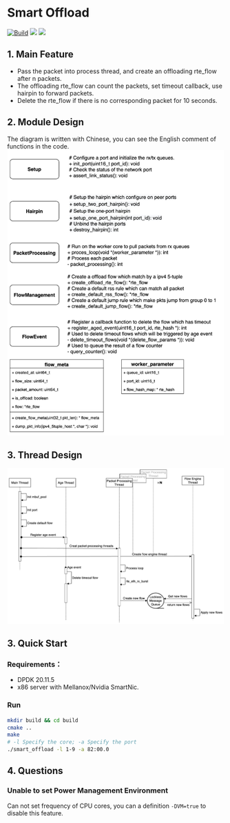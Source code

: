 # Smart Offload

[![Build](https://github.com/chen622/smart_offload/actions/workflows/build.yml/badge.svg)](https://github.com/chen622/smart_offload/actions/workflows/build.yml)
[![](https://img.shields.io/badge/%E6%96%87%E6%A1%A3-%E4%B8%AD%E6%96%87%E7%89%88-blue)](https://github.com/chen622/smart_offload/blob/main/README-ZH.md)
[![](https://img.shields.io/badge/document-English-blue)](https://github.com/chen622/smart_offload/blob/main/README.md)

## 1. Main Feature

- Pass the packet into process thread, and create an offloading rte_flow after n packets.
- The offloading rte_flow can count the packets, set timeout callback, use hairpin to forward packets.
- Delete the rte_flow if there is no corresponding packet for 10 seconds.

## 2. Module Design

The diagram is written with Chinese, you can see the English comment of functions in the code.
![module](images/smart_offload.jpg)

## 3. Thread Design

![threads](images/threads.jpg)

## 3. Quick Start

### Requirements：
- DPDK 20.11.5
- x86 server with Mellanox/Nvidia SmartNic.

### Run
```bash
mkdir build && cd build
cmake ..
make
# -l Specify the core; -a Specify the port
./smart_offload -l 1-9 -a 82:00.0
```

## 4. Questions

### Unable to set Power Management Environment

Can not set frequency of CPU cores, you can a definition `-DVM=true` to disable this feature.

